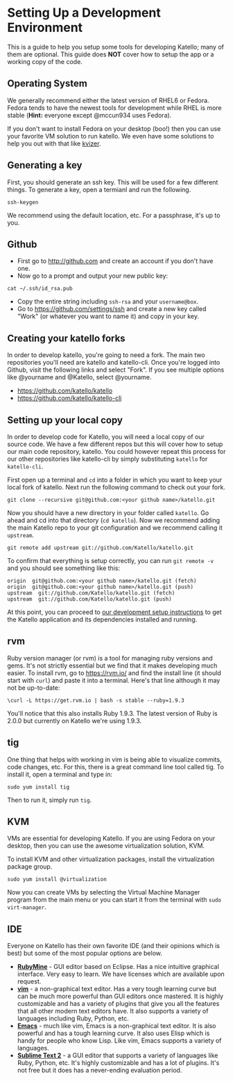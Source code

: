 Setting Up a Development Environment
====================================

This is a guide to help you setup some tools for developing Katello; many of
them are optional. This guide does **NOT** cover how to setup the app or a
working copy of the code.

## Operating System

We generally recommend either the latest version of RHEL6 or Fedora. Fedora
tends to have the newest tools for development while RHEL is more stable
(<strong>Hint:</strong> everyone except @mccun934 uses Fedora). 

If you don't want to install Fedora on your desktop (boo!) then you can use
your favorite VM solution to run katello. We even have some solutions to help
you out with that like [kvizer](https://github.com/pitr-ch/kvizer). 


## Generating a key

First, you should generate an ssh key. This will be used for a few different
things. To generate a key, open a termianl and run the following.

```
ssh-keygen
```

We recommend using the default location, etc. For a passphrase, it's up to you.


## Github

* First go to http://github.com and create an account if you don't have one.
* Now go to a prompt and output your new public key:

```
cat ~/.ssh/id_rsa.pub
```

* Copy the entire string including `ssh-rsa` and your `username@box`.
* Go to https://github.com/settings/ssh and create a new key called "Work" (or
  whatever you want to name it) and copy in your key.

## Creating your katello forks

In order to develop katello, you're going to need a fork. The main two
repositories you'll need are katello and katello-cli. Once you're logged into
Github, visit the following links and select "Fork". If you see multiple
options like @yourname and @Katello, select @yourname.

* https://github.com/katello/katello
* https://github.com/katello/katello-cli


## Setting up your local copy

In order to develop code for Katello, you will need a local copy of our source
code. We have a few different repos but this will cover how to setup our main
code repository, katello. You could however repeat this process for our other
repositories like katello-cli by simply substituting `katello` for
`katello-cli`.

First open up a terminal and `cd` into a folder in which you want to keep your
local fork of katello. Next run the following command to check out your fork.

```
git clone --recursive git@github.com:<your github name>/katello.git
```

Now you should have a new directory in your folder called `katello`. Go ahead
and cd into that directory (`cd katello`). Now we recommend adding the main
Katello repo to your git configuration and we recommend calling it `upstream`.

```
git remote add upstream git://github.com/Katello/katello.git
```

To confirm that everything is setup correctly, you can run `git remote -v` and
you should see something like this:

```
origin  git@github.com:<your github name>/katello.git (fetch)
origin  git@github.com:<your github name>/katello.git (push)
upstream  git://github.com/Katello/katello.git (fetch)
upstream  git://github.com/Katello/katello.git (push)
```

At this point, you can proceed to [our development setup
instructions](https://fedorahosted.org/katello/wiki/DevelopmentSetup) to get
the Katello application and its dependencies installed and running.


## rvm

Ruby version manager (or rvm) is a tool for managing ruby versions and gems.
It's not strictly essential but we find that it makes developing much easier.
To install rvm, go to https://rvm.io/ and find the install line (it should
start with `curl`) and paste it into a terminal. Here's that line although it
may not be up-to-date:

```
\curl -L https://get.rvm.io | bash -s stable --ruby=1.9.3
```

You'll notice that this also installs Ruby 1.9.3. The latest version of Ruby is
2.0.0 but currently on Katello we're using 1.9.3.


## tig

One thing that helps with working in vim is being able to visualize commits,
code changes, etc. For this, there is a great command line tool called tig. To
install it, open a terminal and type in:

```
sudo yum install tig
```

Then to run it, simply run `tig`.


## KVM

VMs are essential for developing Katello. If you are using Fedora on your
desktop, then you can use the awesome virtualization solution, KVM.

To install KVM and other virtualization packages, install the virtualization package group.

```
sudo yum install @virtualization
```

Now you can create VMs by selecting the Virtual Machine Manager program from
the main menu or you can start it from the terminal with `sudo virt-manager`.

## IDE

Everyone on Katello has their own favorite IDE (and their opinions which is
best) but some of the most popular options are below.

* [**RubyMine**](https://www.jetbrains.com/ruby/) - GUI editor based on Eclipse. Has a nice intuitive graphical interface. Very easy to learn. We have licenses which are available upon request.
* [**vim**](http://www.vim.org/) - a non-graphical text editor. Has a very tough learning curve but can be much more powerful than GUI editors once mastered. It is highly customizable and has a variety of plugins that give you all the features that all other modern text editors have. It also supports a variety of languages including Ruby, Python, etc.
* [**Emacs**](https://www.gnu.org/software/emacs/) - much like vim, Emacs is a non-graphical text editor. It is also powerful and has a tough learning curve. It also uses Elisp which is handy for people who know Lisp.  Like vim, Emacs supports a variety of languages.
* [**Sublime Text 2**](http://www.sublimetext.com/2) - a GUI editor that supports a variety of languages like Ruby, Python, etc. It's highly customizable and has a lot of plugins. It's not free but it does has a never-ending evaluation period.